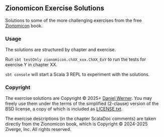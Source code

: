 ## Zionomicon Exercise Solutions

Solutions to some of the more challenging exercises from the free [Zionomicon](https://www.zionomicon.com) book.

### Usage

The solutions are structured by chapter and exercise.

Run `sbt testOnly zionomicon.chXX_xxx.ChXX_ExY` to run the tests for exercise Y in chapter XX.

`sbt console` will start a Scala 3 REPL to experiment with the solutions.

### Copyright

The exercise solutions are Copyright © 2025+ [Daniel Werner](https://github.com/danwerner). You may
freely use them under the terms of the simplified (2-clause) version of the BSD license, a copy of
which is included as [LICENSE.txt](LICENSE.txt).

The exercise descriptions (in the chapter ScalaDoc comments) are taken directly from the Zionomicon
book, which is Copyright © 2024-2025 Ziverge, Inc. All rights reserved.

